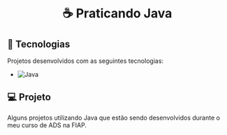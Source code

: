 <h1 align="center">
  <p>☕ Praticando Java</p>
</h1>

## 🚀 Tecnologias

Projetos desenvolvidos com as seguintes tecnologias:

- ![Java](https://www.java.com/pt-BR/)

## 💻 Projeto

Alguns projetos utilizando Java que estão sendo desenvolvidos durante o meu curso de ADS na FIAP.

